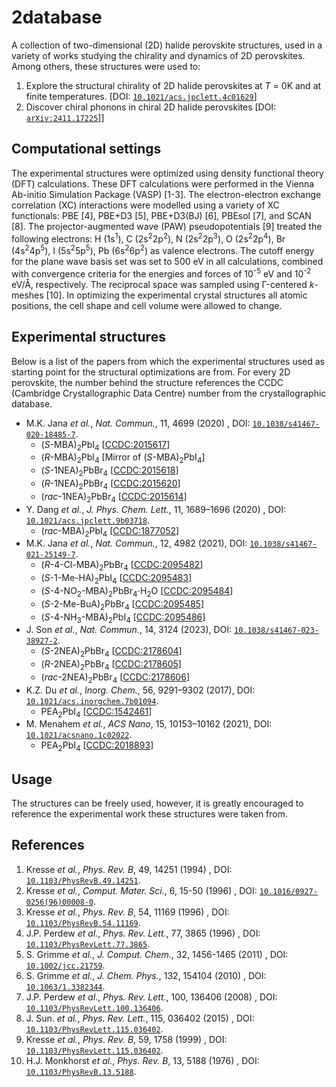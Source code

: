 # 2database

A collection of two-dimensional (2D) halide perovskite structures, used in a variety of works studying the chirality and dynamics of 2D perovskites. Among others, these structures were used to:
1. Explore the structural chirality of 2D halide perovskites at <i>T</i> = 0K and at finite temperatures. [DOI: [`10.1021/acs.jpclett.4c01629`](https://doi.org/10.1021/acs.jpclett.4c01629)]
2. Discover chiral phonons in chiral 2D halide perovskites [DOI: [`arXiv:2411.17225`](https://arxiv.org/abs/2411.17225)]]

## Computational settings

The experimental structures were optimized using density functional theory (DFT) calculations. These DFT calculations were performed in the Vienna Ab-initio Simulation Package (VASP) [1-3]. The electron-electron exchange correlation (XC) interactions were modelled using a variety of XC functionals: PBE [4], PBE+D3 [5], PBE+D3(BJ) [6], PBEsol [7], and SCAN [8]. The projector-augmented wave (PAW) pseudopotentials [9] treated the following electrons: H (1s<sup>1</sup>), C (2s<sup>2</sup>2p<sup>2</sup>), N (2s<sup>2</sup>2p<sup>3</sup>), O (2s<sup>2</sup>2p<sup>4</sup>), Br (4s<sup>2</sup>4p<sup>5</sup>), I (5s<sup>2</sup>5p<sup>5</sup>), Pb (6s<sup>2</sup>6p<sup>2</sup>) as valence electrons. The cutoff energy for the plane wave basis set was set to 500 eV in all calculations, combined with convergence criteria for the energies and forces of 10<sup>-5</sup> eV and 10<sup>-2</sup> eV/Å, respectively. The reciprocal space was sampled using Γ-centered <i>k</i>-meshes [10]. In optimizing the experimental crystal structures all atomic positions, the cell shape and cell volume were allowed to change.

## Experimental structures

Below is a list of the papers from which the experimental structures used as starting point for the structural optimizations are from. For every 2D perovskite, the number behind the structure references the CCDC (Cambridge Crystallographic Data Centre) number from the crystallographic database.

- M.K. Jana *et al.*, *Nat. Commun.*, 11, 4699 (2020) , DOI: [`10.1038/s41467-020-18485-7`](https://doi.org/10.1038/s41467-020-18485-7).
	- (<i>S</i>-MBA)<sub>2</sub>PbI<sub>4</sub> [[CCDC:2015617](https://www.ccdc.cam.ac.uk/structures/Search?Ccdcid=2015617)]
	- (<i>R</i>-MBA)<sub>2</sub>PbI<sub>4</sub> [Mirror of (<i>S</i>-MBA)<sub>2</sub>PbI<sub>4</sub>]
	- (<i>S</i>-1NEA)<sub>2</sub>PbBr<sub>4</sub> [[CCDC:2015618](https://www.ccdc.cam.ac.uk/structures/Search?Ccdcid=2015618)]
	- (<i>R</i>-1NEA)<sub>2</sub>PbBr<sub>4</sub> [[CCDC:2015620](https://www.ccdc.cam.ac.uk/structures/Search?Ccdcid=2015620)]
	- (<i>rac</i>-1NEA)<sub>2</sub>PbBr<sub>4</sub> [[CCDC:2015614](https://www.ccdc.cam.ac.uk/structures/Search?Ccdcid=2015614)]
- Y. Dang *et al.*, *J. Phys. Chem. Lett.*, 11, 1689–1696 (2020) , DOI: [`10.1021/acs.jpclett.9b03718`](https://doi.org/10.1021/acs.jpclett.9b03718).
	- (<i>rac</i>-MBA)<sub>2</sub>PbI<sub>4</sub> [[CCDC:1877052](https://www.ccdc.cam.ac.uk/structures/Search?Ccdcid=1877052)]
- M.K. Jana *et al.*, *Nat. Commun.*, 12, 4982 (2021), DOI: [`10.1038/s41467-021-25149-7`](https://doi.org/10.1038/s41467-021-25149-7).
	- (<i>R</i>-4-Cl-MBA)<sub>2</sub>PbBr<sub>4</sub> [[CCDC:2095482](https://www.ccdc.cam.ac.uk/structures/Search?Ccdcid=2095482)]
	- (<i>S</i>-1-Me-HA)<sub>2</sub>PbI<sub>4</sub> [[CCDC:2095483](https://www.ccdc.cam.ac.uk/structures/Search?Ccdcid=2095483)]
	- (<i>S</i>-4-NO<sub>2</sub>-MBA)<sub>2</sub>PbBr<sub>4</sub>⋅H<sub>2</sub>O [[CCDC:2095484](https://www.ccdc.cam.ac.uk/structures/Search?Ccdcid=2095484)]
	- (<i>S</i>-2-Me-BuA)<sub>2</sub>PbBr<sub>4</sub> [[CCDC:2095485](https://www.ccdc.cam.ac.uk/structures/Search?Ccdcid=2095485)]
	- (<i>S</i>-4-NH<sub>3</sub>-MBA)<sub>2</sub>PbI<sub>4</sub> [[CCDC:2095486](https://www.ccdc.cam.ac.uk/structures/Search?Ccdcid=2095486)]
- J. Son *et al.*, *Nat. Commun.*, 14, 3124 (2023), DOI: [`10.1038/s41467-023-38927-2`](https://doi.org/10.1038/s41467-023-38927-2).
	- (<i>S</i>-2NEA)<sub>2</sub>PbBr<sub>4</sub> [[CCDC:2178604](https://www.ccdc.cam.ac.uk/structures/Search?Ccdcid=2178604)]
	- (<i>R</i>-2NEA)<sub>2</sub>PbBr<sub>4</sub> [[CCDC:2178605](https://www.ccdc.cam.ac.uk/structures/Search?Ccdcid=2178605)]
	- (<i>rac</i>-2NEA)<sub>2</sub>PbBr<sub>4</sub> [[CCDC:2178606](https://www.ccdc.cam.ac.uk/structures/Search?Ccdcid=2178606)]
- K.Z. Du *et al.*, *Inorg. Chem.*, 56, 9291–9302 (2017), DOI: [`10.1021/acs.inorgchem.7b01094`](https://doi.org/10.1021/acs.inorgchem.7b01094).
	- PEA<sub>2</sub>PbI<sub>4</sub> [[CCDC:1542461](https://www.ccdc.cam.ac.uk/structures/Search?Ccdcid=1542461)]
- M. Menahem *et al.*, *ACS Nano*, 15, 10153–10162 (2021), DOI: [`10.1021/acsnano.1c02022`](https://doi.org/10.1021/acsnano.1c02022).
	- PEA<sub>2</sub>PbI<sub>4</sub> [[CCDC:2018893](https://www.ccdc.cam.ac.uk/structures/Search?Ccdcid=2018893)]

## Usage

The structures can be freely used, however, it is greatly encouraged to reference the experimental work these structures were taken from.

## References

1. Kresse *et al.*, *Phys. Rev. B*, 49, 14251 (1994) , DOI: [`10.1103/PhysRevB.49.14251`](https://doi.org/10.1103/PhysRevB.49.14251).
2. Kresse *et al.*, *Comput. Mater. Sci.*, 6, 15-50 (1996) , DOI: [`10.1016/0927-0256(96)00008-0`](https://doi.org/10.1016/0927-0256(96)00008-0).
3. Kresse *et al.*, *Phys. Rev. B*, 54, 11169 (1996) , DOI: [`10.1103/PhysRevB.54.11169`](https://doi.org/10.1103/PhysRevB.54.11169).
4. J.P. Perdew *et al.*, *Phys. Rev. Lett.*, 77, 3865 (1996) , DOI: [`10.1103/PhysRevLett.77.3865`](https://doi.org/10.1103/PhysRevLett.77.3865).
5. S. Grimme *et al.*, *J. Comput. Chem.*, 32, 1456-1465 (2011) , DOI: [`10.1002/jcc.21759`](https://doi.org/10.1002/jcc.21759).
6. S. Grimme *et al.*, *J. Chem. Phys.*, 132, 154104 (2010) , DOI: [`10.1063/1.3382344`](https://doi.org/10.1063/1.3382344).
7. J.P. Perdew *et al.*, *Phys. Rev. Lett.*, 100, 136406 (2008) , DOI: [`10.1103/PhysRevLett.100.136406`](https://doi.org/10.1103/PhysRevLett.100.136406).
8. J. Sun. *et al.*, *Phys. Rev. Lett.*, 115, 036402 (2015) , DOI: [`10.1103/PhysRevLett.115.036402`](https://doi.org/10.1103/PhysRevLett.115.036402).
9. Kresse *et al.*, *Phys. Rev. B*, 59, 1758 (1999) , DOI: [`10.1103/PhysRevLett.115.036402`](https://doi.org/10.1103/PhysRevLett.115.036402).
10. H.J. Monkhorst *et al.*, *Phys. Rev. B*, 13, 5188 (1976) , DOI: [`10.1103/PhysRevB.13.5188`](https://doi.org/10.1103/PhysRevB.13.5188).
